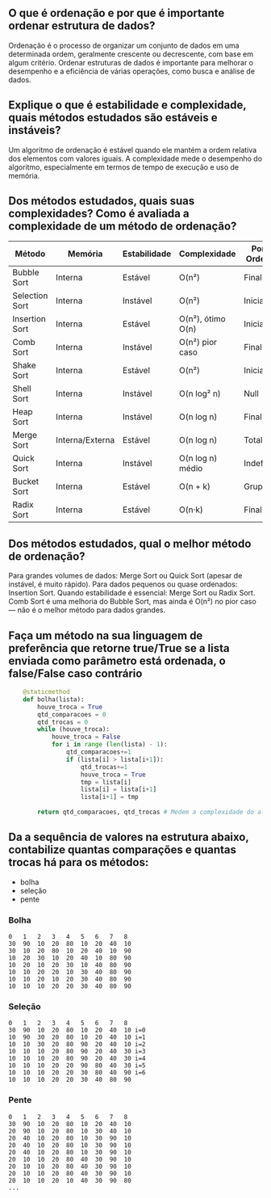 ## O que é ordenação e por que é importante ordenar estrutura de dados?
Ordenação é o processo de organizar um conjunto de dados em uma determinada ordem, geralmente crescente ou decrescente, com base em algum critério.
Ordenar estruturas de dados é importante para melhorar o desempenho e a eficiência de várias operações, como busca e análise de dados.

## Explique o que é estabilidade e complexidade, quais métodos estudados são estáveis e instáveis?
Um algoritmo de ordenação é estável quando ele mantém a ordem relativa dos elementos com valores iguais.
A complexidade mede o desempenho do algoritmo, especialmente em termos de tempo de execução e uso de memória.

## Dos métodos estudados, quais suas complexidades? Como é avaliada a complexidade de um método de ordenação?
| Método           | Memória          | Estabilidade | Complexidade           | Porção Ordenada |
|-----------------|-----------------|-------------|----------------------|----------------|
| Bubble Sort      | Interna         | Estável     | O(n²)                | Final          |
| Selection Sort   | Interna         | Instável    | O(n²)                | Inicial        |
| Insertion Sort   | Interna         | Estável     | O(n²), ótimo O(n)    | Inicial        |
| Comb Sort        | Interna         | Instável    | O(n²) pior caso      | Final          |
| Shake Sort       | Interna         | Estável     | O(n²)                | Inicial/Final  |
| Shell Sort       | Interna         | Instável    | O(n log² n)          | Null           | 
| Heap Sort        | Interna         | Instável    | O(n log n)           | Final          |
| Merge Sort       | Interna/Externa | Estável     | O(n log n)           | Total          |
| Quick Sort       | Interna         | Instável    | O(n log n) médio     | Indefinida     |
| Bucket Sort      | Interna         | Estável     | O(n + k)             | Grupos         |
| Radix Sort       | Interna         | Estável     | O(n·k)               | Final          |

## Dos métodos estudados, qual o melhor método de ordenação?
Para grandes volumes de dados: Merge Sort ou Quick Sort (apesar de instável, é muito rápido).
Para dados pequenos ou quase ordenados: Insertion Sort.
Quando estabilidade é essencial: Merge Sort ou Radix Sort.
Comb Sort é uma melhoria do Bubble Sort, mas ainda é O(n²) no pior caso — não é o melhor método para dados grandes.

## Faça um método na sua linguagem de preferência que retorne true/True se a lista enviada como parâmetro está ordenada, o false/False caso contrário

``` python
    @staticmethod
    def bolha(lista):
        houve_troca = True
        qtd_comparacoes = 0
        qtd_trocas = 0
        while (houve_troca):    
            houve_troca = False
            for i in range (len(lista) - 1):
                qtd_comparacoes+=1
                if (lista[i] > lista[i+1]):
                    qtd_trocas+=1
                    houve_troca = True
                    tmp = lista[i]
                    lista[i] = lista[i+1]
                    lista[i+1] = tmp
                    
        return qtd_comparacoes, qtd_trocas # Medem a complexidade do algoritmo
```

## Da a sequência de valores na estrutura abaixo, contabilize quantas comparações e quantas trocas há para os métodos: 
- bolha
- seleção
- pente

### Bolha
```
0   1   2   3   4   5   6   7   8  
30  90  10  20  80  10  20  40  10
30  10  20  80  10  20  40  10  90
10  20  30  10  20  40  10  80  90
10  20  10  20  30  10  40  80  90
10  10  20  20  10  30  40  80  90
10  10  20  10  20  30  40  80  90
10  10  10  20  20  30  40  80  90
```

### Seleção
```
0   1   2   3   4   5   6   7   8  
30  90  10  20  80  10  20  40  10 i=0
10  90  30  20  80  10  20  40  10 i=1
10  10  30  20  80  90  20  40  10 i=2
10  10  10  20  80  90  20  40  30 i=3
10  10  10  20  80  90  20  40  30 i=4
10  10  10  20  20  90  80  40  30 i=5
10  10  10  20  20  30  80  40  90 i=6
10  10  10  20  20  30  40  80  90
```

### Pente
```
0   1   2   3   4   5   6   7   8  
30  90  10  20  80  10  20  40  10
20  90  10  20  80  10  30  40  10
20  40  10  20  80  10  30  90  10
20  40  10  20  80  10  30  90  10
20  40  10  20  80  10  30  90  10
20  10  10  20  80  40  30  90  10
20  10  10  20  80  40  30  90  10
20  10  10  20  80  40  30  90  10
20  10  10  20  10  40  30  90  80
...
```
